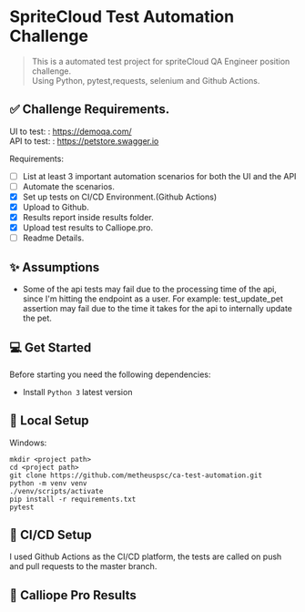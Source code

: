# SpriteCloud Test Automation Challenge

> This is a automated test project for spriteCloud QA Engineer position challenge. \
> Using Python, pytest,requests, selenium and Github Actions. 

## ✅ Challenge Requirements.
UI to test: : https://demoqa.com/ \
API to test: : https://petstore.swagger.io

Requirements:
- [ ] List at least 3 important automation scenarios for both the UI and the API
- [ ] Automate the scenarios.
- [X] Set up tests on CI/CD Environment.(Github Actions)
- [x] Upload to Github.
- [x] Results report inside results folder.
- [x] Upload test results to Calliope.pro.
- [ ] Readme Details.

## ✨ Assumptions

- Some of the api tests may fail due to the processing time of the api, since I'm hitting the endpoint as a user. For example: test_update_pet assertion may fail due to the time it takes for the api to internally update the pet.



## 💻 Get Started

Before starting you need the following dependencies:
* Install `Python 3` latest version 

## 🚀 Local Setup

Windows:

```
mkdir <project path>
cd <project path>
git clone https://github.com/metheuspsc/ca-test-automation.git
python -m venv venv
./venv/scripts/activate
pip install -r requirements.txt
pytest
```

## 👷 CI/CD Setup

I used Github Actions as the CI/CD platform, the tests are called on push and pull requests to the master branch.

## 📝 Calliope Pro Results
